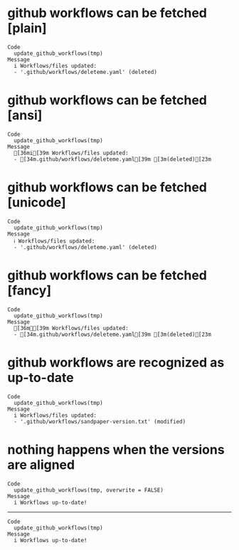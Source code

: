 # github workflows can be fetched [plain]

    Code
      update_github_workflows(tmp)
    Message
      i Workflows/files updated:
      - '.github/workflows/deleteme.yaml' (deleted)

# github workflows can be fetched [ansi]

    Code
      update_github_workflows(tmp)
    Message
      [36mi[39m Workflows/files updated:
      - [34m.github/workflows/deleteme.yaml[39m [3m(deleted)[23m

# github workflows can be fetched [unicode]

    Code
      update_github_workflows(tmp)
    Message
      ℹ Workflows/files updated:
      - '.github/workflows/deleteme.yaml' (deleted)

# github workflows can be fetched [fancy]

    Code
      update_github_workflows(tmp)
    Message
      [36mℹ[39m Workflows/files updated:
      - [34m.github/workflows/deleteme.yaml[39m [3m(deleted)[23m

# github workflows are recognized as up-to-date

    Code
      update_github_workflows(tmp)
    Message
      i Workflows/files updated:
      - '.github/workflows/sandpaper-version.txt' (modified)

# nothing happens when the versions are aligned

    Code
      update_github_workflows(tmp, overwrite = FALSE)
    Message
      i Workflows up-to-date!

---

    Code
      update_github_workflows(tmp)
    Message
      i Workflows up-to-date!

